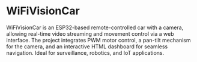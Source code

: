 # WiFiVisionCar
WiFiVisionCar is an ESP32-based remote-controlled car with a camera, allowing real-time video streaming and movement control via a web interface. The project integrates PWM motor control, a pan-tilt mechanism for the camera, and an interactive HTML dashboard for seamless navigation. Ideal for surveillance, robotics, and IoT applications.
